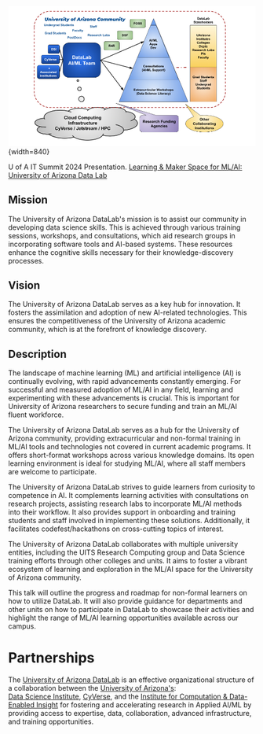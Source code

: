 
![DataLab Ecosystem](images/DataLab_Ecosystem.png){width=840}

U of A IT Summit 2024 Presentation. [Learning & Maker Space for ML/AI: University of Arizona Data Lab](https://tinyurl.com/ITSummit24-DataLab)

## Mission

The University of Arizona DataLab's mission is to assist our community in developing data science skills. This is achieved through various training sessions, workshops, and consultations, which aid research groups in incorporating software tools and AI-based systems. These resources enhance the cognitive skills necessary for their knowledge-discovery processes.


## Vision
The University of Arizona DataLab serves as a key hub for innovation. It fosters the assimilation and adoption of new AI-related technologies. This ensures the competitiveness of the University of Arizona academic community, which is at the forefront of knowledge discovery.

## Description

The landscape of machine learning (ML) and artificial intelligence (AI) is continually evolving, with rapid advancements constantly emerging. For successful and measured adoption of ML/AI in any field, learning and experimenting with these advancements is crucial. This is important for University of Arizona researchers to secure funding and train an ML/AI fluent workforce.

The University of Arizona DataLab serves as a hub for the University of Arizona community, providing extracurricular and non-formal training in ML/AI tools and technologies not covered in current academic programs. It offers short-format workshops across various knowledge domains. Its open learning environment is ideal for studying ML/AI, where all staff members are welcome to participate.

The University of Arizona DataLab strives to guide learners from curiosity to competence in AI. It complements learning activities with consultations on research projects, assisting research labs to incorporate ML/AI methods into their workflow. It also provides support in onboarding and training students and staff involved in implementing these solutions. Additionally, it facilitates codefest/hackathons on cross-cutting topics of interest.

The University of Arizona DataLab collaborates with multiple university entities, including the UITS Research Computing group and Data Science training efforts through other colleges and units. It aims to foster a vibrant ecosystem of learning and exploration in the ML/AI space for the University of Arizona community.

This talk will outline the progress and roadmap for non-formal learners on how to utilize DataLab. It will also provide guidance for departments and other units on how to participate in DataLab to showcase their activities and highlight the range of ML/AI learning opportunities available across our campus.

# Partnerships

The [University of Arizona DataLab](https://www.datascience.arizona.edu/education/uarizona-data-lab) 
is an effective organizational structure of a collaboration between the [University of Arizona's](https://www.arizona.edu/):  
[Data Science Institute](https://www.datascience.arizona.edu/), [CyVerse](https://cyverse.org/), and
the [Institute for Computation & Data-Enabled Insight](https://datainsight.arizona.edu/)
for fostering and accelerating research in Applied AI/ML by providing access to expertise,
data, collaboration, advanced infrastructure, and training opportunities.



